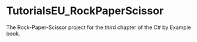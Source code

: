 # TutorialsEU_RockPaperScissor
The Rock-Paper-Scissor project for the third chapter of the C# by Example book.
